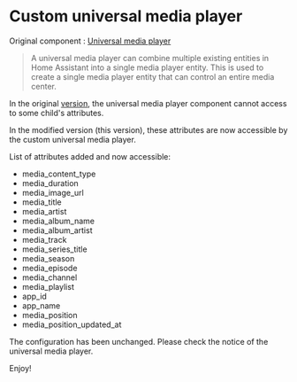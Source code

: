 # Custom universal media player

Original component : [Universal media player](https://www.home-assistant.io/integrations/universal/)

> A universal media player can combine multiple existing entities in Home Assistant into a single media player entity. This is used to create a single media player entity that can control an entire media center.

In the original [version](https://github.com/home-assistant/core/tree/dev/homeassistant/components/universal), the universal media player component cannot access to some child's attributes.

In the modified version (this version), these attributes are now accessible by the custom universal media player.

List of attributes added and now accessible:

- media_content_type
- media_duration
- media_image_url
- media_title
- media_artist
- media_album_name
- media_album_artist
- media_track
- media_series_title
- media_season
- media_episode
- media_channel
- media_playlist
- app_id
- app_name
- media_position
- media_position_updated_at

The configuration has been unchanged. Please check the notice of the universal media player.

Enjoy!
